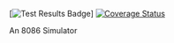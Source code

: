 [![Test Results Badge](https://gist.githubusercontent.com/mnbjhu/report_badge/raw/badge.svg)]
[![Coverage Status](https://coveralls.io/repos/github/mnbjhu/rusty_8086/badge.svg?branch=master)](https://coveralls.io/github/mnbjhu/rusty_8086?branch=master)

An 8086 Simulator
